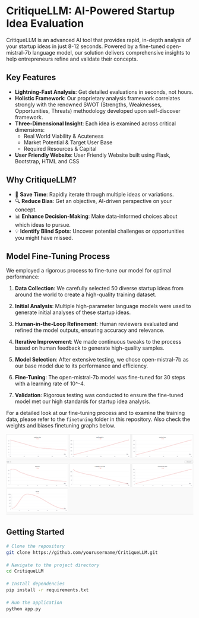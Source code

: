 # CritiqueLLM: AI-Powered Startup Idea Evaluation

CritiqueLLM is an advanced AI tool that provides rapid, in-depth analysis of your startup ideas in just 8-12 seconds. Powered by a fine-tuned open-mistral-7b language model, our solution delivers comprehensive insights to help entrepreneurs refine and validate their concepts.

## Key Features

- **Lightning-Fast Analysis**: Get detailed evaluations in seconds, not hours.
- **Holistic Framework**: Our proprietary analysis framework correlates strongly with the renowned SWOT (Strengths, Weaknesses, Opportunities, Threats) methodology developed upon self-discover framework.
- **Three-Dimensional Insight**: Each idea is examined across critical dimensions:
  - Real World Viability & Acuteness
  - Market Potential & Target User Base
  - Required Resources & Capital
- **User Friendly Website**: User Friendly Website built using Flask, Bootstrap, HTML and CSS
  
## Why CritiqueLLM?

- 🚀 **Save Time**: Rapidly iterate through multiple ideas or variations.
- 🔍 **Reduce Bias**: Get an objective, AI-driven perspective on your concept.
- 📊 **Enhance Decision-Making**: Make data-informed choices about which ideas to pursue.
- 💡 **Identify Blind Spots**: Uncover potential challenges or opportunities you might have missed.

## Model Fine-Tuning Process

We employed a rigorous process to fine-tune our model for optimal performance:

1. **Data Collection**: We carefully selected 50 diverse startup ideas from around the world to create a high-quality training dataset.

2. **Initial Analysis**: Multiple high-parameter language models were used to generate initial analyses of these startup ideas.

3. **Human-in-the-Loop Refinement**: Human reviewers evaluated and refined the model outputs, ensuring accuracy and relevance.

4. **Iterative Improvement**: We made continuous tweaks to the process based on human feedback to generate high-quality samples.

5. **Model Selection**: After extensive testing, we chose open-mistral-7b as our base model due to its performance and efficiency.

6. **Fine-Tuning**: The open-mistral-7b model was fine-tuned for 30 steps with a learning rate of 10^-4.

7. **Validation**: Rigorous testing was conducted to ensure the fine-tuned model met our high standards for startup idea analysis.

For a detailed look at our fine-tuning process and to examine the training data, please refer to the `finetuning` folder in this repository. Also check the weights and biases finetuning graphs below.

<p align="center">
  <img src="finetuning/weights_and_biases_graphs.png" alt="Weights and Biases Finetuning Graphs" width="1000"/>
</p>

## Getting Started

```bash
# Clone the repository
git clone https://github.com/yourusername/CritiqueLLM.git

# Navigate to the project directory
cd CritiqueLLM

# Install dependencies
pip install -r requirements.txt

# Run the application
python app.py
